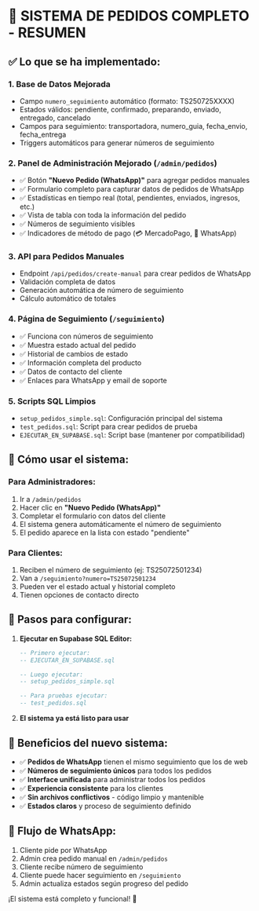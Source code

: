 # 🚀 SISTEMA DE PEDIDOS COMPLETO - RESUMEN

## ✅ Lo que se ha implementado:

### 1. **Base de Datos Mejorada**
- Campo `numero_seguimiento` automático (formato: TS250725XXXX)
- Estados válidos: pendiente, confirmado, preparando, enviado, entregado, cancelado
- Campos para seguimiento: transportadora, numero_guia, fecha_envio, fecha_entrega
- Triggers automáticos para generar números de seguimiento

### 2. **Panel de Administración Mejorado** (`/admin/pedidos`)
- ✅ Botón **"Nuevo Pedido (WhatsApp)"** para agregar pedidos manuales
- ✅ Formulario completo para capturar datos de pedidos de WhatsApp
- ✅ Estadísticas en tiempo real (total, pendientes, enviados, ingresos, etc.)
- ✅ Vista de tabla con toda la información del pedido
- ✅ Números de seguimiento visibles
- ✅ Indicadores de método de pago (💳 MercadoPago, 📱 WhatsApp)

### 3. **API para Pedidos Manuales**
- Endpoint `/api/pedidos/create-manual` para crear pedidos de WhatsApp
- Validación completa de datos
- Generación automática de número de seguimiento
- Cálculo automático de totales

### 4. **Página de Seguimiento** (`/seguimiento`)
- ✅ Funciona con números de seguimiento
- ✅ Muestra estado actual del pedido
- ✅ Historial de cambios de estado
- ✅ Información completa del producto
- ✅ Datos de contacto del cliente
- ✅ Enlaces para WhatsApp y email de soporte

### 5. **Scripts SQL Limpios**
- `setup_pedidos_simple.sql`: Configuración principal del sistema
- `test_pedidos.sql`: Script para crear pedidos de prueba
- `EJECUTAR_EN_SUPABASE.sql`: Script base (mantener por compatibilidad)

## 🎯 Cómo usar el sistema:

### Para Administradores:
1. Ir a `/admin/pedidos`
2. Hacer clic en **"Nuevo Pedido (WhatsApp)"**
3. Completar el formulario con datos del cliente
4. El sistema genera automáticamente el número de seguimiento
5. El pedido aparece en la lista con estado "pendiente"

### Para Clientes:
1. Reciben el número de seguimiento (ej: TS25072501234)
2. Van a `/seguimiento?numero=TS25072501234`
3. Pueden ver el estado actual y historial completo
4. Tienen opciones de contacto directo

## 🔧 Pasos para configurar:

1. **Ejecutar en Supabase SQL Editor:**
   ```sql
   -- Primero ejecutar:
   -- EJECUTAR_EN_SUPABASE.sql
   
   -- Luego ejecutar:
   -- setup_pedidos_simple.sql
   
   -- Para pruebas ejecutar:
   -- test_pedidos.sql
   ```

2. **El sistema ya está listo para usar**

## 🌟 Beneficios del nuevo sistema:

- ✅ **Pedidos de WhatsApp** tienen el mismo seguimiento que los de web
- ✅ **Números de seguimiento únicos** para todos los pedidos
- ✅ **Interface unificada** para administrar todos los pedidos
- ✅ **Experiencia consistente** para los clientes
- ✅ **Sin archivos conflictivos** - código limpio y mantenible
- ✅ **Estados claros** y proceso de seguimiento definido

## 📱 Flujo de WhatsApp:
1. Cliente pide por WhatsApp
2. Admin crea pedido manual en `/admin/pedidos`
3. Cliente recibe número de seguimiento
4. Cliente puede hacer seguimiento en `/seguimiento`
5. Admin actualiza estados según progreso del pedido

¡El sistema está completo y funcional! 🎉
